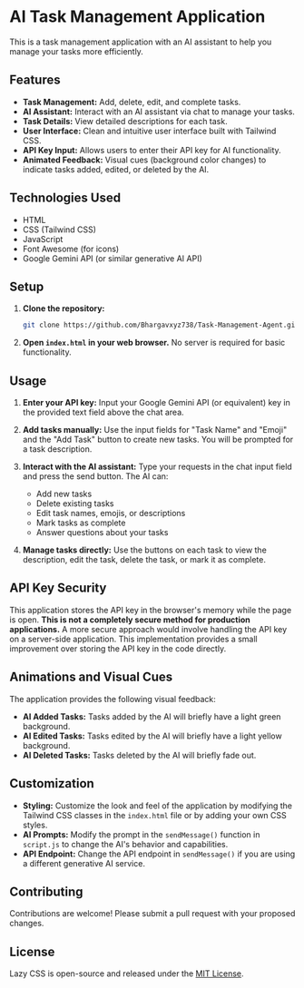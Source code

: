 # AI Task Management Application

This is a task management application with an AI assistant to help you manage your tasks more efficiently.

## Features

*   **Task Management:** Add, delete, edit, and complete tasks.
*   **AI Assistant:**  Interact with an AI assistant via chat to manage your tasks.
*   **Task Details:** View detailed descriptions for each task.
*   **User Interface:** Clean and intuitive user interface built with Tailwind CSS.
*   **API Key Input:** Allows users to enter their API key for AI functionality.
*   **Animated Feedback:** Visual cues (background color changes) to indicate tasks added, edited, or deleted by the AI.

## Technologies Used

*   HTML
*   CSS (Tailwind CSS)
*   JavaScript
*   Font Awesome (for icons)
*   Google Gemini API (or similar generative AI API)

## Setup

1.  **Clone the repository:**

    ```bash
    git clone https://github.com/Bhargavxyz738/Task-Management-Agent.git
    ```

2.  **Open `index.html` in your web browser.**  No server is required for basic functionality.

## Usage

1.  **Enter your API key:**  Input your Google Gemini API (or equivalent) key in the provided text field above the chat area.

2.  **Add tasks manually:** Use the input fields for "Task Name" and "Emoji" and the "Add Task" button to create new tasks.  You will be prompted for a task description.

3.  **Interact with the AI assistant:** Type your requests in the chat input field and press the send button. The AI can:

    *   Add new tasks
    *   Delete existing tasks
    *   Edit task names, emojis, or descriptions
    *   Mark tasks as complete
    *   Answer questions about your tasks

4.  **Manage tasks directly:** Use the buttons on each task to view the description, edit the task, delete the task, or mark it as complete.

## API Key Security

This application stores the API key in the browser's memory while the page is open.  **This is not a completely secure method for production applications.**  A more secure approach would involve handling the API key on a server-side application. This implementation provides a small improvement over storing the API key in the code directly.

##  Animations and Visual Cues

The application provides the following visual feedback:

*   **AI Added Tasks:**  Tasks added by the AI will briefly have a light green background.
*   **AI Edited Tasks:** Tasks edited by the AI will briefly have a light yellow background.
*   **AI Deleted Tasks:**  Tasks deleted by the AI will briefly fade out.

## Customization

*   **Styling:**  Customize the look and feel of the application by modifying the Tailwind CSS classes in the `index.html` file or by adding your own CSS styles.
*   **AI Prompts:**  Modify the prompt in the `sendMessage()` function in `script.js` to change the AI's behavior and capabilities.
*   **API Endpoint:** Change the API endpoint in `sendMessage()` if you are using a different generative AI service.

## Contributing

Contributions are welcome!  Please submit a pull request with your proposed changes.

## License
Lazy CSS is open-source and released under the [MIT License](LICENSE).
